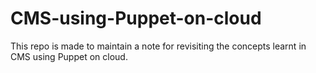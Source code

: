 # CMS-using-Puppet-on-cloud
This repo is made to maintain a note for revisiting the concepts learnt in CMS using Puppet on cloud.
